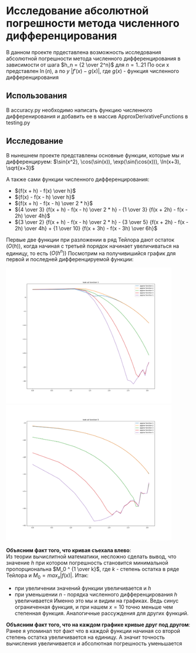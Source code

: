 # Исследование абсолютной погрешности метода численного дифференцирования

В данном проекте прдеставлена возможность исследования абсолютной погрешности метода численного дифференцирования в зависимости от шага $h_n = {2 \over 2^n}$ для $n=1..21$
По оси x представлен $\ln(n)$, а по $y$ $|f'(x) - g(x)|$, где $g(x)$ -  функция численного дифференцирования
## Использования

В accuracy.py необходимо написать функцию численного дифференирования и добавить ее в массив ApproxDerivativeFunctions в testing.py

## Исследование

В нынешнем проекте представлены основные функции, которые мы и дифференцируем: $\sin(x^2), \cos(\sin(x)), \exp(\sin(\cos(x))), \ln(x+3), \sqrt{x+3}$

А также сами функции численного дифференцирования: 

+ ${f(x + h) - f(x) \over h}$
+ ${f(x) - f(x - h) \over h}$
+ ${f(x + h) - f(x - h) \over 2 * h}$
+ ${4 \over 3} {f(x + h) - f(x - h) \over 2 * h} - {1 \over 3} {f(x + 2h) - f(x - 2h) \over 4h}$
+ ${3 \over 2} {f(x + h) - f(x - h) \over 2 * h} - {3 \over 5} {f(x + 2h) - f(x - 2h) \over 4h} + {1 \over 10} {f(x + 3h) - f(x - 3h) \over 6h}$

Первые две функции при разложении в ряд Тейлора дают остаток $(O(h))$, когда начиная с третьей порядок начинает увеличиваться на единицу, то есть $(O(h^n))$
Посмотрим на получивишийся график для первой и последней дифференцируемой функции:
<div class="img-div">
  <img src="https://github.com/armanincredible/Computational-Mathematics/blob/master/accuracy/pics/function1.png" width="450" alt="">
  <img src="https://github.com/armanincredible/Computational-Mathematics/blob/master/accuracy/pics/function5.png" width="450" alt="">
</div>

__Объясним факт того, что кривая съехала влево__: <br/>
Из теории вычислитной математики, несложно сделать вывод, что значение $h$ при котором погрешность становится минимальной пропорциональна $M_0 ^ {1 \over k}$,
где $k$ - степень остатка в ряде Тейлора и $M_0 = max_x|f(x)|$. Итак:
+ при увеличении значений функции увеличивается и $h$
+ при уменьшении $n$ - порядка численного дифференцирования $h$ увеличивается
Именно это мы и видим на графиках. Ведь синус ограниченная функция, и при нашем $x = 10$ точно меньше чем степенная функция. Аналогичные рассуждения для других функций.

__Объясним факт того, что на каждом графике кривые друг под другом__: <br/>
Ранее я упоминал тот факт что в каждой функции начиная со второй степень остатка увеличивается на единицу. А значит точность вычисления увеличивается и абсолютная погрешность уменьшается
